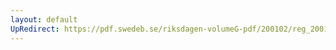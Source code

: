 ```yaml
---
layout: default
UpRedirect: https://pdf.swedeb.se/riksdagen-volumeG-pdf/200102/reg_200102/reg_200102_0429.pdf
---
```

